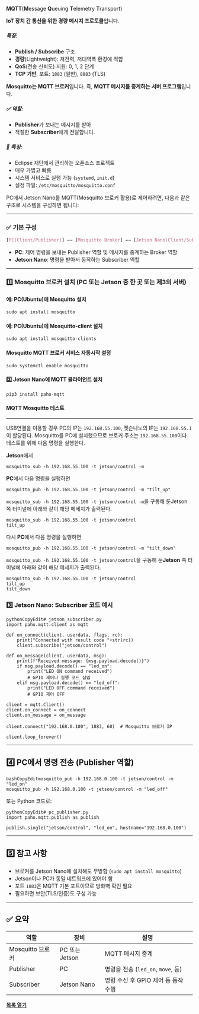 **MQTT**(**M**essage **Q**ueuing **T**elemetry **T**ransport)

**IoT 장치 간 통신을 위한 경량 메시지 프로토콜**입니다.

##### 특징:

- **Publish / Subscribe** 구조
- **경량**(Lightweight): 저전력, 저대역폭 환경에 적합
- **QoS**(전송 신뢰도) 지원: 0, 1, 2 단계
- **TCP 기반**, 포트: `1883` (일반), `8883` (TLS)

**Mosquitto는 MQTT 브로커**입니다.
 즉, **MQTT 메시지를 중계하는 서버 프로그램**입니다.

##### ✅ 역할:

- **Publisher**가 보내는 메시지를 받아
- 적절한 **Subscriber**에게 전달합니다.

##### 📌 특징:

- Eclipse 재단에서 관리하는 오픈소스 프로젝트
- 매우 가볍고 빠름
- 시스템 서비스로 실행 가능 (`systemd`, `init.d`)
- 설정 파일: `/etc/mosquitto/mosquitto.conf`



PC에서 Jetson Nano를 MQTT(Mosquitto 브로커 활용)로 제어하려면, 다음과 같은 구조로 시스템을 구성하면 됩니다:

------

### ✅ 기본 구성

```css
[PC(Client/Publisher)] ←→ [Mosquitto Broker] ←→ [Jetson Nano(Client/Subscriber)]
```

- **PC**: 제어 명령을 보내는 Publisher 역할 및 메시지를 중계하는 Broker 역할
- **Jetson Nano**: 명령을 받아서 동작하는 Subscriber 역할

------

### 1️⃣ Mosquitto 브로커 설치 (PC 또는 Jetson 중 한 곳 또는 제3의 서버)

#### 예: PC(Ubuntu)에 Mosquitto 설치

```
sudo apt install mosquitto
```

#### 예: PC(Ubuntu)에 Mosquitto-client 설치


```
sudo apt install mosquitto-clients
```

#### Mosquitto MQTT 브로커 서비스 자동시작 설정

```
sudo systemctl enable mosquitto
```

#### 2️⃣ Jetson Nano에 MQTT 클라이언트 설치

```
pip3 install paho-mqtt
```

#### MQTT Mosquitto 테스트

------

USB연결을 이용할 경우 PC의 IP는 `192.168.55.100`, 젯슨나노의 IP는 `192.168.55.1`이 할당된다. Mosquitto를 PC에 설치했으므로 브로커 주소는 `192.168.55.100`이다. 테스트를 위해 다음 명령을 실행한다.

**Jetson**에서

```
mosquitto_sub -h 192.168.55.100 -t jetson/control -m
```



**PC**에서 다음 명령을 실행하면

```
mosquitto_pub -h 192.168.55.100 -t jetson/control -m "tilt_up"
```

`mosquitto_sub -h 192.168.55.100 -t jetson/control -m`을 구동해 둔Jetson 쪽 터미널에 아래와 같이 해당 메세지가 출력된다.

```
mosquitto_sub -h 192.168.55.100 -t jetson/control
tilt_up
```

다시 **PC**에서 다음 명령을 실행하면

```
mosquitto_pub -h 192.168.55.100 -t jetson/control -m "tilt_down"
```

`mosquitto_sub -h 192.168.55.100 -t jetson/control`을 구동해 둔**Jetson** 쪽 터미널에 아래와 같이 해당 메세지가 출력된다.

```
mosquitto_sub -h 192.168.55.100 -t jetson/control
tilt_up
tilt_down
```












### 3️⃣ Jetson Nano: Subscriber 코드 예시

```
pythonCopyEdit# jetson_subscriber.py
import paho.mqtt.client as mqtt

def on_connect(client, userdata, flags, rc):
    print("Connected with result code "+str(rc))
    client.subscribe("jetson/control")

def on_message(client, userdata, msg):
    print(f"Received message: {msg.payload.decode()}")
    if msg.payload.decode() == "led_on":
        print("LED ON command received")
        # GPIO 제어나 실행 코드 삽입
    elif msg.payload.decode() == "led_off":
        print("LED OFF command received")
        # GPIO 제어 OFF

client = mqtt.Client()
client.on_connect = on_connect
client.on_message = on_message

client.connect("192.168.0.100", 1883, 60)  # Mosquitto 브로커 IP

client.loop_forever()
```

------

## 4️⃣ PC에서 명령 전송 (Publisher 역할)

```
bashCopyEditmosquitto_pub -h 192.168.0.100 -t jetson/control -m "led_on"
mosquitto_pub -h 192.168.0.100 -t jetson/control -m "led_off"
```

또는 Python 코드로:

```
pythonCopyEdit# pc_publisher.py
import paho.mqtt.publish as publish

publish.single("jetson/control", "led_on", hostname="192.168.0.100")
```

------

## 5️⃣ 참고 사항

- 브로커를 Jetson Nano에 설치해도 무방함 (`sudo apt install mosquitto`)
- Jetson이나 PC가 동일 네트워크에 있어야 함
- 포트 `1883`은 MQTT 기본 포트이므로 방화벽 확인 필요
- 필요하면 보안(TLS/인증)도 구성 가능

------

## ✅ 요약

| 역할             | 장비           | 설명                                |
| ---------------- | -------------- | ----------------------------------- |
| Mosquitto 브로커 | PC 또는 Jetson | MQTT 메시지 중계                    |
| Publisher        | PC             | 명령을 전송 (`led_on`, `move`, 등)  |
| Subscriber       | Jetson Nano    | 명령 수신 후 GPIO 제어 등 동작 수행 |







**[목록 열기](../README.md)** 
